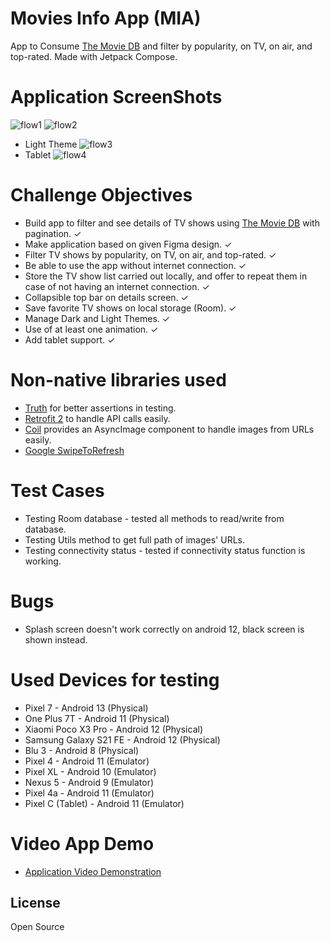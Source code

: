 # Movies Info App (MIA)
App to Consume [The Movie DB](https://www.themoviedb.org/documentation/api) and filter by popularity, on TV, on air, and top-rated. Made with Jetpack Compose.

# Application ScreenShots

![flow1](https://user-images.githubusercontent.com/42783065/198932643-a4e36963-73a2-4286-9fee-7650351769ea.jpeg)
![flow2](https://user-images.githubusercontent.com/42783065/198932657-b5b25a42-c48d-415b-b792-304404c87928.jpeg)
- Light Theme
![flow3](https://user-images.githubusercontent.com/42783065/198932669-c58d1c39-e9c0-4815-8232-4562f2d54eab.jpeg)
- Tablet
![flow4](https://user-images.githubusercontent.com/42783065/198932687-fa5a0ba3-8a93-4f7d-a56d-e9c4829da95e.jpeg)

# Challenge Objectives

- Build app to filter and see details of TV shows using [The Movie DB](https://www.themoviedb.org/documentation/api) with pagination. ✓
- Make application based on given Figma design. ✓
- Filter TV shows by popularity, on TV, on air, and top-rated. ✓
- Be able to use the app without internet connection. ✓
- Store the TV show list carried out locally, and offer to repeat them in case of not having an internet connection. ✓
- Collapsible top bar on details screen. ✓
- Save favorite TV shows on local storage (Room). ✓
- Manage Dark and Light Themes. ✓
- Use of at least one animation. ✓
- Add tablet support. ✓

# Non-native libraries used

- [Truth](https://truth.dev/) for better assertions in testing.
- [Retrofit 2](https://square.github.io/retrofit/) to handle API calls easily.
- [Coil](https://coil-kt.github.io/coil/compose/) provides an AsyncImage component to handle images from URLs easily.
- [Google SwipeToRefresh](https://search.maven.org/artifact/com.google.accompanist/accompanist-swiperefresh)

# Test Cases

- Testing Room database - tested all methods to read/write from database.
- Testing Utils method to get full path of images' URLs.
- Testing connectivity status - tested if connectivity status function is working.

# Bugs
- Splash screen doesn't work correctly on android 12, black screen is shown instead.

# Used Devices for testing

- Pixel 7 - Android 13 (Physical)
- One Plus 7T - Android 11 (Physical)
- Xiaomi Poco X3 Pro - Android 12 (Physical)
- Samsung Galaxy S21 FE - Android 12 (Physical)
- Blu 3 - Android 8 (Physical)
- Pixel 4 - Android 11 (Emulator)
- Pixel XL - Android 10 (Emulator)
- Nexus 5 - Android 9 (Emulator)
- Pixel 4a - Android 11 (Emulator)
- Pixel C (Tablet) - Android 11 (Emulator)

# Video App Demo

- [Application Video Demonstration](https://drive.google.com/file/d/1TnpVVZm5oZAsKtQGHQzPOiPqIpRHArQa/view?usp=share_link)


## License

Open Source
